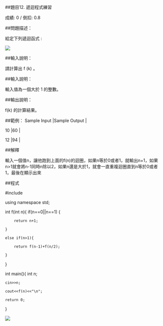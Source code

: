 ##題目12. 遞迴程式練習

成績: 0 / 倒扣: 0.8

##問題描述：

給定下列遞迴函式 :

<img src="https://e-tutor.itsa.org.tw/e-Tutor/file.php/1395/C_RU06.JPG"/>

##輸入說明：

請計算出 f (k) 。

##輸入說明：

輸入值為一個大於 1 的整數。

##輸出說明：

f(k) 的計算結果。

##範例：
Sample Input    |Sample Output      |

10              |60                 |

12              |94                 |

##解釋

輸入一個值n，讓他跑到上面的f(n)的迴圈，如果n等於0或者1，就輸出n+1，如果n>1就會將n-1同時n除以2，如果n還是大於1，就會一直重複迴圈直到n等於0或者1，最後在顯示出來

##程式

#include <iostream>

using namespace std;

int f(int n){
    if(n==0||n==1) {

        return n+1;

    }

    else if(n>1){

        return f(n-1)+f(n/2);

    }

}

int main(){
    int n;

    cin>>n;

    cout<<f(n)<<"\n";

    return 0;

}

<img src="https://cdn.discordapp.com/attachments/1080770528966619146/1086556507488931860/image.png"/>
